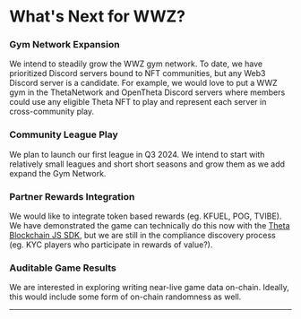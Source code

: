 # What&apos;s Next for WWZ?

### Gym Network Expansion

We intend to steadily grow the WWZ gym network. To date, we have prioritized Discord servers bound to NFT communities, but any Web3 Discord server is a candidate. For example, we would love to put a WWZ gym in the ThetaNetwork and OpenTheta Discord servers where members could use any eligible Theta NFT to play and represent each server in cross-community play.

### Community League Play

We plan to launch our first league in Q3 2024. We intend to start with relatively small leagues and short short seasons and grow them as we add expand the Gym Network.

### Partner Rewards Integration

We would like to integrate token based rewards (eg. KFUEL, POG, TVIBE). We have demonstrated the game can technically do this now with the [Theta Blockchain JS SDK](https://docs.thetatoken.org/docs/theta-js-sdk-overview), but we are still in the compliance discovery process (eg. KYC players who participate in rewards of value?).

### Auditable Game Results

We are interested in exploring writing near-live game data on-chain. Ideally, this would include some form of on-chain randomness as well.

---


